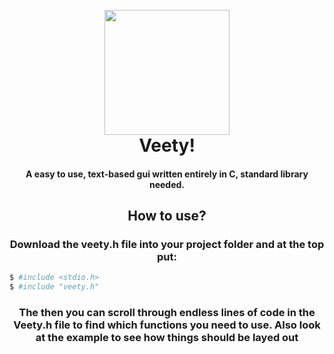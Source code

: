 <h1 align="center">
  <br>
 <img src="[https://raw.githubusercontent.com/amitmerchant1990/electron-markdownify/master/app/img/markdownify.png](https://i.imgur.com/yjolhnx.png)" width="200">
  <br>
  Veety!
  <br>
</h1>

<h4 align="center">A easy to use, text-based gui written entirely in C, standard library needed.</h4>
<div align="center">
<h2>How to use?</h2>
	<h3>Download the veety.h file into your project folder and at the top put:</h3>
		

</div>

```bash
$ #include <stdio.h>
$ #include "veety.h"
```
		
<div align="center">
		<h3>The then you can scroll through endless lines of code in the Veety.h file to find which functions you need to use. Also look at the example to see how things should be layed out</h3>
</div>
